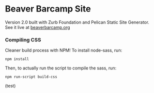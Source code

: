 # Beaver Barcamp Site
Version 2.0 built with Zurb Foundation and Pelican Static Site Generator. See
it live at [beaverbarcamp.org][1]

[1]: http://beaverbarcamp.org

### Compiling CSS

Cleaner build process with NPM! To install node-sass, run:

	npm install

Then, to actually run the script to compile the sass, run:

	npm run-script build-css


(test)
